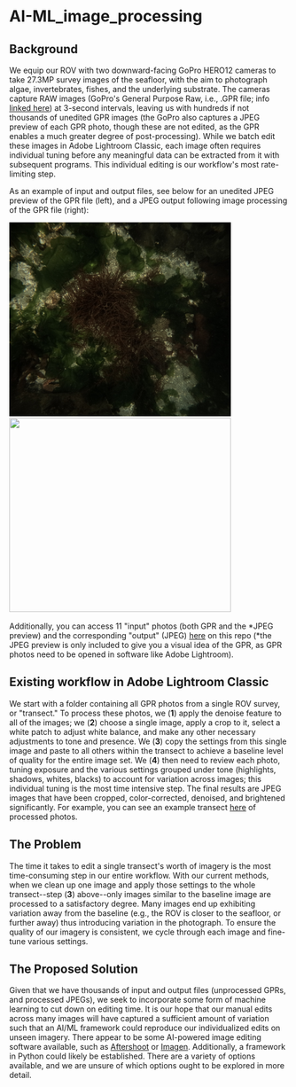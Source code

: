 # AI-ML_image_processing

## Background
We equip our ROV with two downward-facing GoPro HERO12 cameras to take 27.3MP survey images of the seafloor, with the aim to photograph algae, invertebrates, fishes, and the underlying substrate.
The cameras capture RAW images (GoPro's General Purpose Raw, i.e., .GPR file; info [linked here](https://github.com/gopro/gpr)) at 3-second intervals, leaving us with hundreds if not thousands of unedited GPR images (the GoPro also captures a JPEG preview of each GPR photo, though these are not edited, as the GPR enables a much greater degree of post-processing).
While we batch edit these images in Adobe Lightroom Classic, each image often requires individual tuning before any meaningful data can be extracted from it with subsequent programs.
This individual editing is our workflow's most rate-limiting step. 

As an example of input and output files, see below for an unedited JPEG preview of the GPR file (left), and a JPEG output following image processing of the GPR file (right): 

<p float="center">
  <img src="../files/ML_image_processing/preview_JPEG/2024_10_08_11-40-27.JPG" width="400" height="350" />
  <img src="../files/ML_image_processing/output_JPEG/2024_10_08_11-40-27.jpg" width="400" height="350" />
 </p>

Additionally, you can access 11 "input" photos (both GPR and the *JPEG preview) and the corresponding "output" (JPEG) [here](https://github.com/Seattle-Aquarium/CCR_development/tree/rmt_edits/files/ML_image_processing) on this repo (*the JPEG preview is only included to give you a visual idea of the GPR, as GPR photos need to be opened in software like Adobe Lightroom). 

## Existing workflow in Adobe Lightroom Classic
We start with a folder containing all GPR photos from a single ROV survey, or "transect." 
To process these photos, we 
(**1**) apply the denoise feature to all of the images; we 
(**2**) choose a single image, apply a crop to it, select a white patch to adjust white balance, and make any other necessary adjustments to tone and presence. 
We (**3**) copy the settings from this single image and paste to all others within the transect to achieve a baseline level of quality for the entire image set.
We (**4**) then need to review each photo, tuning exposure and the various settings grouped under tone (highlights, shadows, whites, blacks) to account for variation across images;
this individual tuning is the most time intensive step. 
The final results are JPEG images that have been cropped, color-corrected, denoised, and brightened significantly.
For example, you can see an example transect [here](https://www.dropbox.com/scl/fo/nkgka51g6zmk94c3je1zm/APA28IzNJSZ-_4uRkBHgLk0?rlkey=p7knm31b0la2kudx235fx3h72&st=ummi5snl&dl=0) of processed photos. 

## The Problem
The time it takes to edit a single transect's worth of imagery is the most time-consuming step in our entire workflow.
With our current methods, when we clean up one image and apply those settings to the whole transect--step (**3**) above--only images similar to the baseline image are processed to a satisfactory degree. 
Many images end up exhibiting variation away from the baseline (e.g., the ROV is closer to the seafloor, or further away) thus introducing variation in the photograph.
To ensure the quality of our imagery is consistent, we cycle through each image and fine-tune various settings. 

## The Proposed Solution
Given that we have thousands of input and output files (unprocessed GPRs, and processed JPEGs), we seek to incorporate some form of machine learning to cut down on editing time.
It is our hope that our manual edits across many images will have captured a sufficient amount of variation such that an AI/ML framework could reproduce our individualized edits on unseen imagery. 
There appear to be some AI-powered image editing software available, such as [Aftershoot](https://aftershoot.com/edit/) or [Imagen](https://imagen-ai.com/).
Additionally, a framework in Python could likely be established. 
There are a variety of options available, and we are unsure of which options ought to be explored in more detail. 